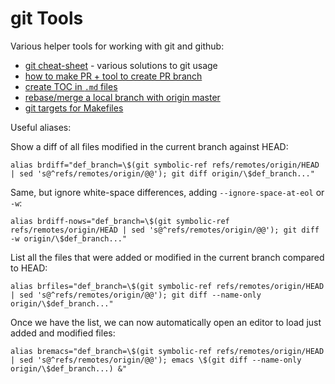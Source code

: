 # git Tools

Various helper tools for working with git and github:

- [git cheat-sheet](./git.txt) - various solutions to git usage
- [how to make PR + tool to create PR branch](./how-to-make-pr/)
- [create TOC in `.md` files](./github-markdown-toc/)
- [rebase/merge a local branch with origin master](./git-rebase/)
- [git targets for Makefiles](./make/)

Useful aliases:

Show a diff of all files modified in the current branch against HEAD:
```
alias brdiff="def_branch=\$(git symbolic-ref refs/remotes/origin/HEAD | sed 's@^refs/remotes/origin/@@'); git diff origin/\$def_branch..."
```

Same, but ignore white-space differences, adding `--ignore-space-at-eol` or `-w`:
```
alias brdiff-nows="def_branch=\$(git symbolic-ref refs/remotes/origin/HEAD | sed 's@^refs/remotes/origin/@@'); git diff -w origin/\$def_branch..."
```

List all the files that were added or modified in the current branch compared to HEAD:
```
alias brfiles="def_branch=\$(git symbolic-ref refs/remotes/origin/HEAD | sed 's@^refs/remotes/origin/@@'); git diff --name-only origin/\$def_branch..."
```

Once we have the list, we can now automatically open an editor to load just added and modified files:
```
alias bremacs="def_branch=\$(git symbolic-ref refs/remotes/origin/HEAD | sed 's@^refs/remotes/origin/@@'); emacs \$(git diff --name-only origin/\$def_branch...) &"
```
